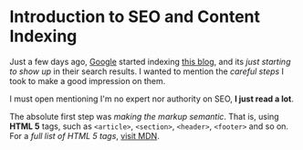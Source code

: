 # Introduction to SEO and Content Indexing #

Just a few days ago, [Google](http://google.com "Google Search Engine") started indexing [this blog](http://www.ponyfoo.com/ "Pony Foo"), and its *just starting to show up* in their search results. I wanted to mention the _careful steps_ I took to make a good impression on them.

I must open mentioning I'm no expert nor authority on SEO, **I just read a lot**.

The absolute first step was *making the markup semantic*. That is, using **HTML 5** tags, such as `<article>`, `<section>`, `<header>`, `<footer>` and so on. For a _full list of HTML 5 tags_, [visit MDN](https://developer.mozilla.org/en-US/docs/HTML/HTML5/HTML5_element_list "HTML 5 Tag List").